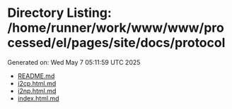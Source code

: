 # Directory Listing: /home/runner/work/www/www/processed/el/pages/site/docs/protocol
Generated on: Wed May  7 05:11:59 UTC 2025

- [README.md](README.md)
- [i2cp.html.md](i2cp.html.md)
- [i2np.html.md](i2np.html.md)
- [index.html.md](index.html.md)
